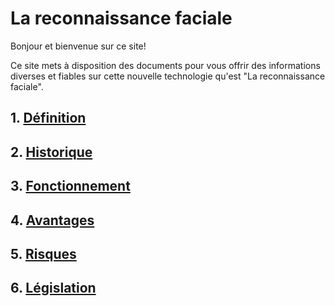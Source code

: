 # La reconnaissance faciale

Bonjour et bienvenue sur ce site! 

Ce site mets à disposition des documents pour vous offrir des informations diverses et fiables sur cette nouvelle technologie qu'est "La reconnaissance faciale". 

## 1. [Définition](definition.md) 

## 2. [Historique](Historique.md)

## 3. [Fonctionnement](Fonctionnement.md)

## 4. [Avantages](Avantages.md)

## 5. [Risques](Risques.md)

## 6. [Législation](Législation.md)
